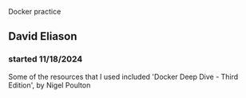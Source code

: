 Docker practice
## David Eliason
### started 11/18/2024

Some of the resources that I used included 'Docker Deep Dive - Third Edition', by Nigel Poulton
